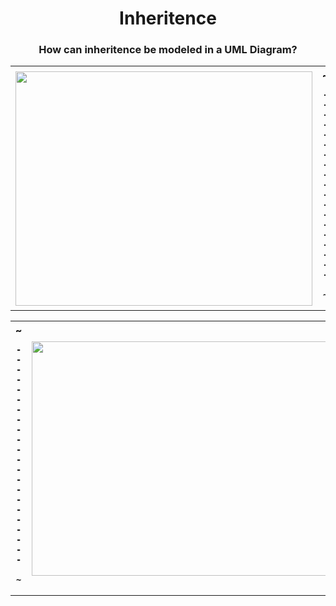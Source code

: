 <h1 align="center">Inheritence</h1>
<h3 align="center">How can inheritence be modeled in a UML Diagram?</h3>
<table>
  <th width="500">
    <img src="" width="475" height="375">
  </th>
  <th width="500">
    ~

    -------------------

    ~
  </th>
</table>
<table>
  <th width="500">
    ~

    ----------------------

    ~
  </th>
  <th width="500">
    <img src="https://github.com/phollenback/Skills-Overview/assets/145724342/3279c0f4-b8cd-4b9d-a3b7-965a9a88e406" width="475" height="375">
  </th>
</table>
